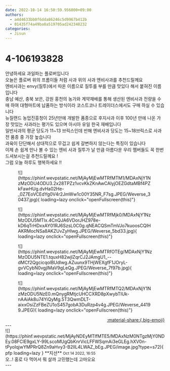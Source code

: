 ```yaml
---
date: 2022-10-14 16:50:59.956000+09:00
authors:
  - a4d4633bb0f6dda86246c5d9967b412b
  - 01435f74a49ba8a519705ad242348232
categories:
  - Jisun
---
```


# 4-106193828

<div class="post-container" markdown="1">
<div class="content-container md-sidebar__scrollwrap" markdown="1">

안녕하세요 과일파는 플로버입니다<br>오늘은 플로버 위의 프롬이들 처럼 사과 위의 사과 엔비사과를 추천드릴께요<br>엔비사과는 envy(질투)에서 따온 이름으로 질투를 부를 만큼 맛있다 해서 붙혀진 이름입니다<br>충남 예산, 충북 보은, 강원 홍천의 농가와 계약재배를 통해 생산된 엔비사과 전량을 수매 하여 대형마트에 납품하는 방식이라 코스트코나 트레이더스에서도 구매 하실 수 있습니다<br>뉴질랜드 농업진흥청이 25년만에 개발한 품종으로 후지사과 이후 100년 만에 나온 가장 맛있는 사과라는 평가도 있으며 아시아 유일 한국 재배입니다  <br>일반사과의 평균 당도가 11~13 브릭스인데 반해 엔비사과 당도는 15~18브릭스로 사과 전 품종 중 가장 높습니다<br>과육이 단단해서 상대적으로 무겁고 쉽게 갈변하지 않는다는 특징이 있습니다<br>이제 손 쉽게 만나 볼 수 있는 엔비 사과 질투가 날 만큼 아름다운 우리 멤버들도 꼭 한번 드셔보시는걸 추천드릴께요 !<br>그럼 오늘 하루도 행복하세요 !!
<figure markdown="1">
![](https://phinf.wevpstatic.net/MjAyMjEwMTRfMTM1/MDAxNjY1NzMzODU4ODU3.2x28TPZz1vcvKkZKnAwCAlyjOEZGdtaMBf4PZkFawHUg.dvHa02He-_0Z7EoVCEdYg0V4r2JmWw1c00Y35NR_F7sg.JPEG/Weverse_30437.jpg){ loading=lazy onclick="openFullscreen(this)"}
</figure>

<figure markdown="1">
![](https://phinf.wevpstatic.net/MjAyMjEwMTRfMjk0/MDAxNjY1NzMzODU5MTIx.4CnQJA6VDorJHZ978e-kD6qTrHDxxAY01RJ6SzsL0C0g.qNEACQSmTmVJo7kuoosCQlHAKRMocNSa8AKZUvZyHlwg.JPEG/Weverse_5bd33.jpg){ loading=lazy onclick="openFullscreen(this)"}
</figure>

<figure markdown="1">
![](https://phinf.wevpstatic.net/MjAyMjEwMTRfOTEg/MDAxNjY1NzMzODU5NTE1.tquxH82wjlZqrCJ2JAmgU1_--dMCf2QgcicqolBUdlwg.AZuunx9THjWEXgfF1JOryL-gvVCybN0vgjIMaV9gLeQg.JPEG/Weverse_7f97b.jpg){ loading=lazy onclick="openFullscreen(this)"}
</figure>

<figure markdown="1">
![](https://phinf.wevpstatic.net/MjAyMjEwMTRfMTQ2/MDAxNjY1NzMzODU5NzE0.mQnygRMtjcUHCCXRD8pXwybTIUk-nAAiAk8u74YiQyMg.5T3QwmDLT-aixxOsiZzFBeZU1oS457gobA3DuRzp4v4g.JPEG/Weverse_44199.JPEG){ loading=lazy onclick="openFullscreen(this)"}
</figure>


</div>
</div>

<div style="text-align: right;" markdown="1">
<a href="https://weverse.io/fromis9/fanpost/4-106193828" style="text-align: right;">:material-share:{.big-emoji}</a>
</div>
---

<div class="comments-container md-sidebar__scrollwrap" markdown="1">
<div class="comment" markdown="1">
<div class='id-container' markdown="1">
![](https://phinf.wevpstatic.net/MjAyNDEyMTlfMTE5/MDAxNzM0NTgzMjY0NDEy.08FClE9gxLY-99LscoMUgQbKnrVicLFFWSqmAi3eGLEg.hXV0n-tPyoIqjwYMPRrQ8Zn9aHvy3-B2llL4LWAZ_bEg.JPEG/image.jpg?type=s72){ pfp loading=lazy }
**<span class="artist">지선</span>** <small>Oct 14 2022, 16:55</small><br>
</div>
<div class='comment-body' markdown="1">
오..! 홍로 다 먹어서 뭐 살까 고민했는데 고마오요
</div>
</div>
</div>
---
